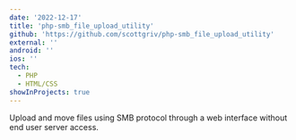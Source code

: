 ```yaml
---
date: '2022-12-17'
title: 'php-smb_file_upload_utility'
github: 'https://github.com/scottgriv/php-smb_file_upload_utility'
external: ''
android: ''
ios: ''
tech:
  - PHP
  - HTML/CSS
showInProjects: true
---
```


Upload and move files using SMB protocol through a web interface without end user server access.
